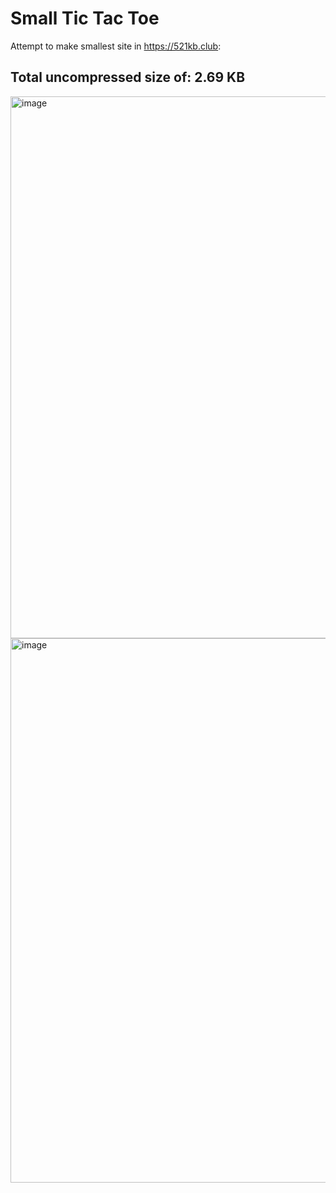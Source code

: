 # Small Tic Tac Toe
Attempt to make smallest site in https://521kb.club:

## Total uncompressed size of: 2.69 KB
<img width="1809" height="867" alt="image" src="https://github.com/user-attachments/assets/9fd756fd-40fd-436f-8d38-bc46335ffa9e" />
<img width="1915" height="871" alt="image" src="https://github.com/user-attachments/assets/108b8a46-1c4a-4127-a0f6-06a494af2d32" />
